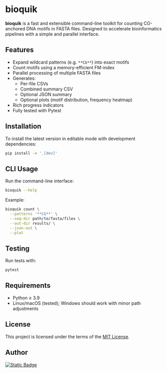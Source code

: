 # bioquik

**bioquik** is a fast and extensible command-line toolkit for counting CG-anchored DNA motifs in FASTA files. Designed to accelerate bioinformatics pipelines with a simple and parallel interface.

## Features

- Expand wildcard patterns (e.g. `**CG**`) into exact motifs
- Count motifs using a memory-efficient FM-index
- Parallel processing of multiple FASTA files
- Generates:
  - Per-file CSVs
  - Combined summary CSV
  - Optional JSON summary
  - Optional plots (motif distribution, frequency heatmap)
- Rich progress indicators
- Fully tested with Pytest

## Installation

To install the latest version in editable mode with development dependencies:

```bash
pip install -e '.[dev]'
````

## CLI Usage

Run the command-line interface:

```bash
bioquik --help
```

Example:

```bash
bioquik count \
  --patterns '**CG**' \
  --seq-dir path/to/fasta/files \
  --out-dir results/ \
  --json-out \
  --plot
```

## Testing

Run tests with:

```bash
pytest
```

## Requirements

* Python ≥ 3.9
* Linux/macOS (tested); Windows should work with minor path adjustments

## License

This project is licensed under the terms of the [MIT License](LICENSE).


## Author

[![Static Badge](https://img.shields.io/badge/Rajkanwars15-yellow?logo=GitHub&link=https%3A%2F%2Fgithub.com%2FRajkanwars15)
](https://www.github.com/rajkanwars15)
